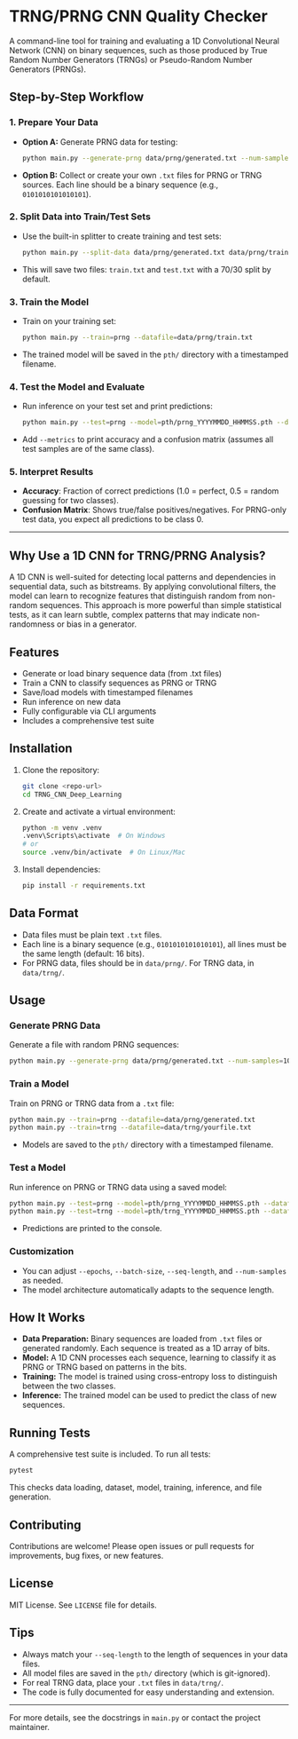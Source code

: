 # TRNG/PRNG CNN Quality Checker

A command-line tool for training and evaluating a 1D Convolutional Neural Network (CNN) on binary sequences, such as those produced by True Random Number Generators (TRNGs) or Pseudo-Random Number Generators (PRNGs).

## Step-by-Step Workflow

### 1. Prepare Your Data
- **Option A:** Generate PRNG data for testing:
  ```bash
  python main.py --generate-prng data/prng/generated.txt --num-samples=1000 --seq-length=16
  ```
- **Option B:** Collect or create your own `.txt` files for PRNG or TRNG sources. Each line should be a binary sequence (e.g., `0101010101010101`).

### 2. Split Data into Train/Test Sets
- Use the built-in splitter to create training and test sets:
  ```bash
  python main.py --split-data data/prng/generated.txt data/prng/train.txt data/prng/test.txt --test-size=0.3 --seq-length=16
  ```
- This will save two files: `train.txt` and `test.txt` with a 70/30 split by default.

### 3. Train the Model
- Train on your training set:
  ```bash
  python main.py --train=prng --datafile=data/prng/train.txt
  ```
- The trained model will be saved in the `pth/` directory with a timestamped filename.

### 4. Test the Model and Evaluate
- Run inference on your test set and print predictions:
  ```bash
  python main.py --test=prng --model=pth/prng_YYYYMMDD_HHMMSS.pth --datafile=data/prng/test.txt --metrics
  ```
- Add `--metrics` to print accuracy and a confusion matrix (assumes all test samples are of the same class).

### 5. Interpret Results
- **Accuracy**: Fraction of correct predictions (1.0 = perfect, 0.5 = random guessing for two classes).
- **Confusion Matrix**: Shows true/false positives/negatives. For PRNG-only test data, you expect all predictions to be class 0.

---

## Why Use a 1D CNN for TRNG/PRNG Analysis?
A 1D CNN is well-suited for detecting local patterns and dependencies in sequential data, such as bitstreams. By applying convolutional filters, the model can learn to recognize features that distinguish random from non-random sequences. This approach is more powerful than simple statistical tests, as it can learn subtle, complex patterns that may indicate non-randomness or bias in a generator.

## Features
- Generate or load binary sequence data (from .txt files)
- Train a CNN to classify sequences as PRNG or TRNG
- Save/load models with timestamped filenames
- Run inference on new data
- Fully configurable via CLI arguments
- Includes a comprehensive test suite

## Installation
1. Clone the repository:
   ```bash
   git clone <repo-url>
   cd TRNG_CNN_Deep_Learning
   ```
2. Create and activate a virtual environment:
   ```bash
   python -m venv .venv
   .venv\Scripts\activate  # On Windows
   # or
   source .venv/bin/activate  # On Linux/Mac
   ```
3. Install dependencies:
   ```bash
   pip install -r requirements.txt
   ```

## Data Format
- Data files must be plain text `.txt` files.
- Each line is a binary sequence (e.g., `0101010101010101`), all lines must be the same length (default: 16 bits).
- For PRNG data, files should be in `data/prng/`. For TRNG data, in `data/trng/`.

## Usage
### Generate PRNG Data
Generate a file with random PRNG sequences:
```bash
python main.py --generate-prng data/prng/generated.txt --num-samples=1000 --seq-length=16
```

### Train a Model
Train on PRNG or TRNG data from a `.txt` file:
```bash
python main.py --train=prng --datafile=data/prng/generated.txt
python main.py --train=trng --datafile=data/trng/yourfile.txt
```
- Models are saved to the `pth/` directory with a timestamped filename.

### Test a Model
Run inference on PRNG or TRNG data using a saved model:
```bash
python main.py --test=prng --model=pth/prng_YYYYMMDD_HHMMSS.pth --datafile=data/prng/generated.txt
python main.py --test=trng --model=pth/trng_YYYYMMDD_HHMMSS.pth --datafile=data/trng/yourfile.txt
```
- Predictions are printed to the console.

### Customization
- You can adjust `--epochs`, `--batch-size`, `--seq-length`, and `--num-samples` as needed.
- The model architecture automatically adapts to the sequence length.

## How It Works
- **Data Preparation:** Binary sequences are loaded from `.txt` files or generated randomly. Each sequence is treated as a 1D array of bits.
- **Model:** A 1D CNN processes each sequence, learning to classify it as PRNG or TRNG based on patterns in the bits.
- **Training:** The model is trained using cross-entropy loss to distinguish between the two classes.
- **Inference:** The trained model can be used to predict the class of new sequences.

## Running Tests
A comprehensive test suite is included. To run all tests:
```bash
pytest
```
This checks data loading, dataset, model, training, inference, and file generation.

## Contributing
Contributions are welcome! Please open issues or pull requests for improvements, bug fixes, or new features.

## License
MIT License. See `LICENSE` file for details.

## Tips
- Always match your `--seq-length` to the length of sequences in your data files.
- All model files are saved in the `pth/` directory (which is git-ignored).
- For real TRNG data, place your `.txt` files in `data/trng/`.
- The code is fully documented for easy understanding and extension.

---
For more details, see the docstrings in `main.py` or contact the project maintainer.
